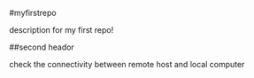 #myfirstrepo

description for my first repo!

##second heador

check the connectivity between remote host and local computer
